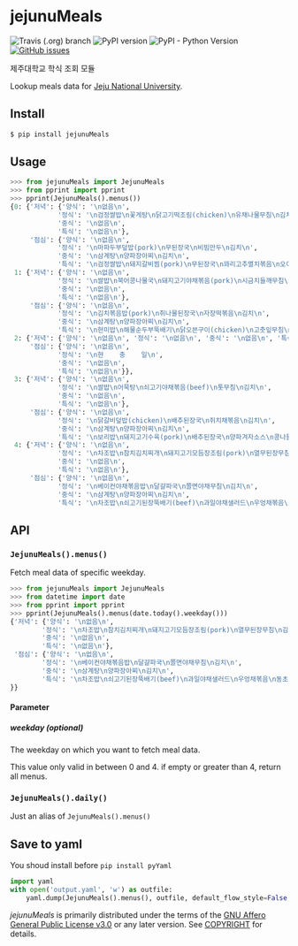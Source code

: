 # jejunuMeals

![Travis (.org) branch](https://img.shields.io/travis/BetaF1sh/jejunuMeals/master.svg?style=flat-square)
![PyPI version](https://img.shields.io/pypi/v/JejunuMeals.svg?style=flat-square)
![PyPI - Python Version](https://img.shields.io/pypi/pyversions/jejunuMeals.svg?style=flat-square)
[![GitHub issues](https://img.shields.io/github/issues/BetaF1sh/jejunuMeals.svg?style=flat-square)](https://github.com/BetaF1sh/jejunuMeals/issues)

제주대학교 학식 조회 모듈

Lookup meals data for [Jeju National University](http://www.jejunu.ac.kr/camp/stud/foodmenu).

## Install

```bash
$ pip install jejunuMeals
```

## Usage

```python
>>> from jejunuMeals import JejunuMeals
>>> from pprint import pprint
>>> pprint(JejunuMeals().menus())
{0: {'저녁': {'양식': '\n없음\n',
            '정식': '\n검정쌀밥\n꽃게탕\n닭고기떡조림(chicken)\n유채나물무침\n김치\n',
            '중식': '\n없음\n',
            '특식': '\n없음\n'},
     '점심': {'양식': '\n없음\n',
            '정식': '\n마파두부덮밥(pork)\n무된장국\n비빔만두\n김치\n',
            '중식': '\n삼계탕\n양파장아찌\n김치\n',
            '특식': '\n검정쌀밥\n돼지갈비찜(pork)\n무된장국\n꽈리고추멸치볶음\n오이된장무침\n김치\n'}},
 1: {'저녁': {'양식': '\n없음\n',
            '정식': '\n쌀밥\n북어콩나물국\n돼지고기야채볶음(pork)\n시금치들깨무침\n김치\n',
            '중식': '\n없음\n',
            '특식': '\n없음\n'},
     '점심': {'양식': '\n없음\n',
            '정식': '\n김치볶음밥(pork)\n취나물된장국\n자장떡볶음\n김치\n',
            '중식': '\n삼계탕\n양파장아찌\n김치\n',
            '특식': '\n현미밥\n해물순두부뚝배기\n닭오븐구이(chicken)\n고춧잎무침\n미역양파초무침\n김치\n'}},
 2: {'저녁': {'양식': '\n없음\n', '정식': '\n없음\n', '중식': '\n없음\n', '특식': '\n없음\n'},
     '점심': {'양식': '\n없음\n',
            '정식': '\n현    충    일\n',
            '중식': '\n없음\n',
            '특식': '\n없음\n'}},
 3: {'저녁': {'양식': '\n없음\n',
            '정식': '\n쌀밥\n어묵탕\n쇠고기야채볶음(beef)\n톳무침\n김치\n',
            '중식': '\n없음\n',
            '특식': '\n없음\n'},
     '점심': {'양식': '\n없음\n',
            '정식': '\n닭갈비덮밥(chicken)\n배추된장국\n쥐치채볶음\n김치\n',
            '중식': '\n삼계탕\n양파장아찌\n김치\n',
            '특식': '\n보리밥\n돼지고기수육(pork)\n배추된장국\n양파겨자소스\n콩나물무침\n상추,깻잎/쌈\n김치\n'}},
 4: {'저녁': {'양식': '\n없음\n',
            '정식': '\n차조밥\n참치김치찌개\n돼지고기모듬장조림(pork)\n열무된장무침\n김치\n',
            '중식': '\n없음\n',
            '특식': '\n없음\n'},
     '점심': {'양식': '\n없음\n',
            '정식': '\n베이컨야채볶음밥\n달걀파국\n쫄면야채무침\n김치\n',
            '중식': '\n삼계탕\n양파장아찌\n김치\n',
            '특식': '\n차조밥\n쇠고기된장뚝배기(beef)\n과일야채샐러드\n우엉채볶음\n동초나물무침\n김치\n'}}}
```

## API

### `JejunuMeals().menus()`

Fetch meal data of specific weekday.

```python
>>> from jejunuMeals import JejunuMeals
>>> from datetime import date
>>> from pprint import pprint
>>> pprint(JejunuMeals().menus(date.today().weekday()))
{'저녁': {'양식': '\n없음\n',
        '정식': '\n차조밥\n참치김치찌개\n돼지고기모듬장조림(pork)\n열무된장무침\n김치\n',
        '중식': '\n없음\n',
        '특식': '\n없음\n'},
 '점심': {'양식': '\n없음\n',
        '정식': '\n베이컨야채볶음밥\n달걀파국\n쫄면야채무침\n김치\n',
        '중식': '\n삼계탕\n양파장아찌\n김치\n',
        '특식': '\n차조밥\n쇠고기된장뚝배기(beef)\n과일야채샐러드\n우엉채볶음\n동초나물무침\n김치\n'
}}
```

#### Parameter

##### weekday (optional)

The weekday on which you want to fetch meal data.

This value only valid in between 0 and 4. if empty or greater than 4, return all menus.

### `JejunuMeals().daily()`

Just an alias of `JejunuMeals().menus()`

## Save to yaml

You shoud install before `pip install pyYaml`

```python
import yaml
with open('output.yaml', 'w') as outfile:
    yaml.dump(JejunuMeals().menus(), outfile, default_flow_style=False, allow_unicode=True)
```

_jejunuMeals_ is primarily distributed under the terms of the [GNU Affero General Public License v3.0](./LICENSE) or any later version. See [COPYRIGHT](./COPYRIGHT) for details.
